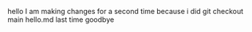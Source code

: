 hello
I am making changes for a second time because i did git checkout main hello.md
last time
goodbye
